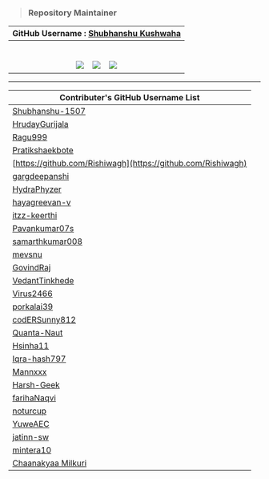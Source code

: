 > ### Repository Maintainer
| GitHub Username : [Shubhanshu Kushwaha](https://github.com/Shubhanshu-1507) |
| ----------------------------------------------------------- | 
|<table>
<tr>
<td align="center"> 
  <a href="https://www.linkedin.com/in/shubhanshu-kushwaha/"><img src="https://img.shields.io/badge/linkedin-%230077B5.svg?style=for-the-badge&logo=linkedin&logoColor=white" ></a>
   &nbsp;&nbsp;
 <a href="https://x.com/shubhanshukus15"><img src="https://img.shields.io/badge/shubhanshukus15-%231DA1F2.svg?style=for-the-badge&logo=Twitter&logoColor=white" ></a>
   &nbsp;&nbsp;
   <a href="mailto:mailto:shubhanshukushwaha2050@gmail.com"><img src="https://img.shields.io/badge/Gmail-D14836?style=for-the-badge&logo=gmail&logoColor=white"></a>
</td></tr>
</table>

---

| Contributer's GitHub Username List                          | 
| ----------------------------------------------------------- | 
| [Shubhanshu-1507](https://github.com/Shubhanshu-1507)       | 
| [HrudayGurijala](https://github.com/HrudayGurijala)         | 
| [Ragu999](https://github.com/Ragu999)                       | 
| [Pratikshaekbote](https://github.com/Pratikshaekbote)       | 
| [https://github.com/Rishiwagh](https://github.com/Rishiwagh)| 
| [gargdeepanshi](https://github.com/gargdeepanshi)| 
| [HydraPhyzer](https://github.com/HydraPhyzer)| 
| [hayagreevan-v](https://github.com/hayagreevan-v)| 
| [itzz-keerthi](https://github.com/itzz-keerthi)| 
| [Pavankumar07s](https://github.com/Pavankumar07s)| 
| [samarthkumar008](https://github.com/samarthkumar008)| 
| [mevsnu](https://github.com/mevsnu)| 
| [GovindRaj](https://github.com/govindrajputFST/)|
| [VedantTinkhede](https://github.com/VedantTinkhede)| 
| [Virus2466](https://github.com/Virus2466)| 
| [porkalai39](https://github.com/porkalai39)| 
| [codERSunny812](https://github.com/codERSunny812)| 
| [Quanta-Naut](https://github.com/Quanta-Naut)| 
| [Hsinha11](https://github.com/Hsinha11)| 
| [Iqra-hash797](https://github.com/Iqra-hash797)| 
| [Mannxxx](https://github.com/Mannxxx)| 
| [Harsh-Geek](https://github.com/Harsh-Geek)| 
| [farihaNaqvi](https://github.com/farihaNaqvi)| 
| [noturcup](https://github.com/noturcup)| 
| [YuweAEC](https://github.com/YuweAEC)| 
| [jatinn-sw](https://github.com/jatinn-sw)| 
| [mintera10](https://github.com/mintera10)|
| [Chaanakyaa Milkuri](https://github.com/chaanakyaaM)|
 
 
